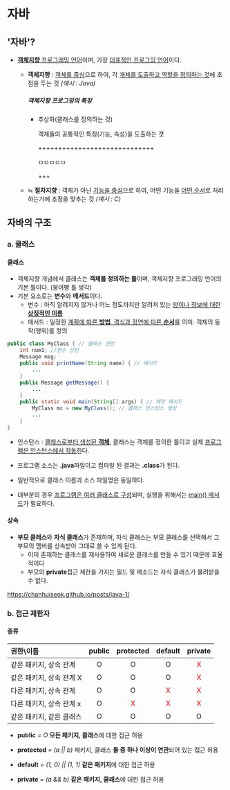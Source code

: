 # 자바

## '자바'?

- <u>**객체지향** 프로그래밍 언어</u>이며, 가장 <u>대표적인 프로그밍 언어</u>이다.

  - **객체지향** : <u>객체를 중심</u>으로 하여, 각 <u>개체를 도출하고 역할을 정의하는 것</u>에 초점을 두는 것 *(예시 : Java)*

    ##### 객체지향 프로그밍의 특징

    - 추상화(클래스를 정의하는 것)

      객체들의 공통적인 특징(기능, 속성)을 도출하는 것

      +++++++++++++++++++++++++++++

      ㅁㅁㅁㅁㅁ

      +++

  - ≒ **절차지향** : 객체가 아닌 <u>기능을 중심</u>으로 하여, 어떤 기능을 <u>어떤 순서</u>로 처리하는가에 초점을 맞추는 것 *(예시 : C)*

## 자바의 구조

### a. 클래스

#### 클래스

- 객체지향 개념에서 클래스는 **객체를 정의하는 틀**이며, 객체지향 프로그래밍 언어의 기본 틀이다. (붕어빵 틀 생각)
- 기본 요소로는 **변수**와 **메서드**이다.
  - 변수 : 아직 알려지지 않거나 어느 정도까지만 알려져 있는 <u>양이나 정보에 대한 **상징적인 이름**</u>
  - 메서드 : 일정한 <u>계획에 따른 **방법**, 격식과 정연에 따른 **순서**</u>를 의미. 객체의 동작(행위)를 정의

```java
public class MyClass { // 클래스 선언
    int num1; //변수 선언
    Message msg;
    public void printName(String name) { // 메서드
        ...
    }
    public Message getMessage() {
        ...
    }
    public static void main(String[] args) { // 메인 메서드
        MyClass mc = new MyClass(); // 클래스 인스턴스 생성
        ...
    }
}
```

- 인스턴스 : <u>클래스로부터 생성된 **객체**</u>, 클래스는 객체를 정의한 틀이고 실제 <u>프로그램은 인스턴스에서 작동</u>한다.

- 프로그램 소스는 **.java**파일이고 컴파일 된 결과는 **.class**가 된다.
- 일반적으로 클래스 이름과 소스 파일명은 동일하다.
- 대부분의 경우 <u>프로그램은 여러 클래스로 구성</u>되며,  실행을 위해서는 <u>main() 메서드</u>가 필요하다.

#### 상속

- **부모 클래스**와 **자식 클래스**가 존재하며, 자식 클래스는 부모 클래스를 선택해서 그 부모의 멤버를 상속받아 그대로 쓸 수 있게 된다.
  - 이미 존재하는 클래스를 재사용하여 새로운 클래스를 만들 수 있기 때문에 효율적이다
  - 부모의 **private**접근 제한을 가지는 필드 및 메소드는 자식 클래스가 물려받을 수 없다.

https://chanhuiseok.github.io/posts/java-1/



### b.  접근 제한자

#### 종류

| 권한\이름                | public |            protected             |             default              |             private              |
| :----------------------- | :----: | :------------------------------: | :------------------------------: | :------------------------------: |
| 같은 패키지, 상속 관계   |   O    |                O                 |                O                 | <span style="color:red">X</span> |
| 같은 패키지, 상속 관계 X |   O    |                O                 |                O                 | <span style="color:red">X</span> |
| 다른 패키지, 상속 관계   |   O    |                O                 | <span style="color:red">X</span> | <span style="color:red">X</span> |
| 다른 패키지, 상속 관계 x |   O    | <span style="color:red">X</span> | <span style="color:red">X</span> | <span style="color:red">X</span> |
| 같은 패키지, 같은 클래스 |   O    |                O                 |                O                 |                O                 |

- **public** *= O*
  **모든 패키지, 클래스**에 대한 접근 허용

- **protected** *= (a || b)*
  패키지, 클래스 **둘 중 하나 이상이 연관**되어 있는 접근 허용

- **default** *= (1, 0) || (1, 1)*
  **같은 패키지**에 대한 접근 허용

- **private** *= (a && b)*
  **같은 패키지, 클래스**에 대한 접근 허용






